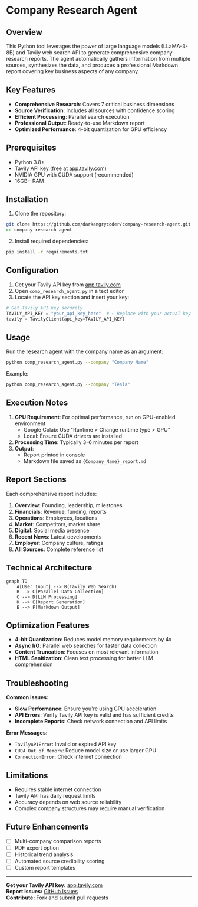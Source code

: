 # Company Research Agent

## Overview
This Python tool leverages the power of large language models (LLaMA-3-8B) and Tavily web search API to generate comprehensive company research reports. The agent automatically gathers information from multiple sources, synthesizes the data, and produces a professional Markdown report covering key business aspects of any company.


## Key Features
- **Comprehensive Research**: Covers 7 critical business dimensions
- **Source Verification**: Includes all sources with confidence scoring
- **Efficient Processing**: Parallel search execution
- **Professional Output**: Ready-to-use Markdown report
- **Optimized Performance**: 4-bit quantization for GPU efficiency

## Prerequisites
- Python 3.8+
- Tavily API key (free at [app.tavily.com](https://app.tavily.com))
- NVIDIA GPU with CUDA support (recommended)
- 16GB+ RAM

## Installation
1. Clone the repository:
```bash
git clone https://github.com/darkangrycoder/company-research-agent.git
cd company-research-agent
```

2. Install required dependencies:
```bash
pip install -r requirements.txt
```

## Configuration
1. Get your Tavily API key from [app.tavily.com](https://app.tavily.com)
2. Open `comp_research_agent.py` in a text editor
3. Locate the API key section and insert your key:
```python
# Get Tavily API key securely
TAVILY_API_KEY = "your_api_key_here"  # ← Replace with your actual key
tavily = TavilyClient(api_key=TAVILY_API_KEY)
```

## Usage
Run the research agent with the company name as an argument:
```bash
python comp_research_agent.py --company "Company Name"
```

Example:
```bash
python comp_research_agent.py --company "Tesla"
```

## Execution Notes
1. **GPU Requirement**: For optimal performance, run on GPU-enabled environment
   - Google Colab: Use "Runtime > Change runtime type > GPU"
   - Local: Ensure CUDA drivers are installed
2. **Processing Time**: Typically 3-6 minutes per report
3. **Output**:
   - Report printed in console
   - Markdown file saved as `{Company_Name}_report.md`

## Report Sections
Each comprehensive report includes:
1. **Overview**: Founding, leadership, milestones
2. **Financials**: Revenue, funding, reports
3. **Operations**: Employees, locations
4. **Market**: Competitors, market share
5. **Digital**: Social media presence
6. **Recent News**: Latest developments
7. **Employer**: Company culture, ratings
8. **All Sources**: Complete reference list

## Technical Architecture
```mermaid
graph TD
    A[User Input] --> B(Tavily Web Search)
    B --> C[Parallel Data Collection]
    C --> D[LLM Processing]
    D --> E[Report Generation]
    E --> F[Markdown Output]
```

## Optimization Features
- **4-bit Quantization**: Reduces model memory requirements by 4x
- **Async I/O**: Parallel web searches for faster data collection
- **Content Truncation**: Focuses on most relevant information
- **HTML Sanitization**: Clean text processing for better LLM comprehension

## Troubleshooting
**Common Issues:**
- **Slow Performance**: Ensure you're using GPU acceleration
- **API Errors**: Verify Tavily API key is valid and has sufficient credits
- **Incomplete Reports**: Check network connection and API limits

**Error Messages:**
- `TavilyAPIError`: Invalid or expired API key
- `CUDA Out of Memory`: Reduce model size or use larger GPU
- `ConnectionError`: Check internet connection

## Limitations
- Requires stable internet connection
- Tavily API has daily request limits
- Accuracy depends on web source reliability
- Complex company structures may require manual verification

## Future Enhancements
- [ ] Multi-company comparison reports
- [ ] PDF export option
- [ ] Historical trend analysis
- [ ] Automated source credibility scoring
- [ ] Custom report templates

---

**Get your Tavily API key:** [app.tavily.com](https://app.tavily.com)  
**Report Issues:** [GitHub Issues](https://github.com/yourusername/company-research-agent/issues)  
**Contribute:** Fork and submit pull requests
